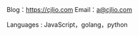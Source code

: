 Blog：<a href="https://cjlio.com" align="center">https://cjlio.com</a>
Email：<a href="mailto:a@cjlio.com" align="center">a@cjlio.com</a>

Languages : JavaScript，golang，python

